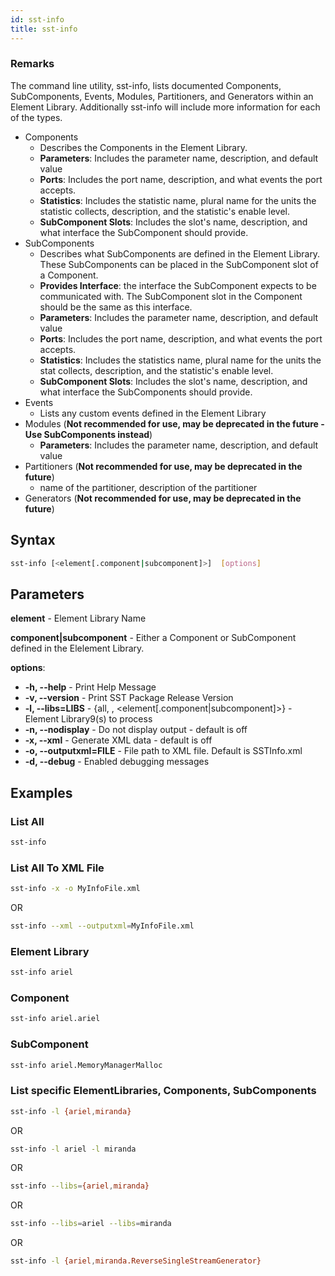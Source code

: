 ```yaml
---
id: sst-info
title: sst-info
---
```


### Remarks

The command line utility, sst-info, lists documented Components, SubComponents, Events, Modules, Partitioners, and Generators within an Element Library. Additionally sst-info will include more information for each of the types.

- Components
  - Describes the Components in the Element Library.
  - **Parameters**: Includes the parameter name, description, and default value
  - **Ports**: Includes the port name, description, and what events the port accepts.
  - **Statistics**: Includes the statistic name, plural name for the units the statistic collects, description, and the statistic's enable level.
  - **SubComponent Slots**: Includes the slot's name, description, and what interface the SubComponent should provide.
- SubComponents
  - Describes what SubComponents are defined in the Element Library. These SubComponents can be placed in the SubComponent slot of a Component.
  - **Provides Interface**: the interface the SubComponent expects to be communicated with. The SubComponent slot in the Component should be the same as this interface.
  - **Parameters**: Includes the parameter name, description, and default value
  - **Ports**: Includes the port name, description, and what events the port accepts.
  - **Statistics**: Includes the statistics name, plural name for the units the stat collects, description, and the statistic's enable level.
  - **SubComponent Slots**: Includes the slot's name, description, and what interface the SubComponents should provide.
- Events
  - Lists any custom events defined in the Element Library
- Modules (**Not recommended for use, may be deprecated in the future - Use SubComponents instead**)
  - **Parameters**: Includes the parameter name, description, and default value
- Partitioners (**Not recommended for use, may be deprecated in the future**)
  - name of the partitioner, description of the partitioner
- Generators (**Not recommended for use, may be deprecated in the future**)

## Syntax

```bash
sst-info [<element[.component|subcomponent]>]  [options]
```

## Parameters

**element** - Element Library Name

**component|subcomponent** - Either a Component or SubComponent defined in the Elelement Library.

**options**:
- **-h, --help** - Print Help Message
- **-v, --version** - Print SST Package Release Version
- **-l, --libs=LIBS** - {all, <element>, <element[.component|subcomponent]>} - Element Library9(s) to process
- **-n, --nodisplay** - Do not display output - default is off
- **-x, --xml** - Generate XML data - default is off
- **-o, --outputxml=FILE** - File path to XML file. Default is SSTInfo.xml
- **-d, --debug** - Enabled debugging messages

## Examples

### List All
```bash
sst-info
```

### List All To XML File
```bash
sst-info -x -o MyInfoFile.xml
```
OR
```bash
sst-info --xml --outputxml=MyInfoFile.xml
```

### Element Library
```bash
sst-info ariel
```

### Component
```bash
sst-info ariel.ariel
```

### SubComponent
```bash
sst-info ariel.MemoryManagerMalloc
```

### List specific ElementLibraries, Components, SubComponents
```bash
sst-info -l {ariel,miranda}
```
OR
```bash
sst-info -l ariel -l miranda
```
OR
```bash
sst-info --libs={ariel,miranda}
```
OR
```bash
sst-info --libs=ariel --libs=miranda
```
OR
```bash
sst-info -l {ariel,miranda.ReverseSingleStreamGenerator}
```